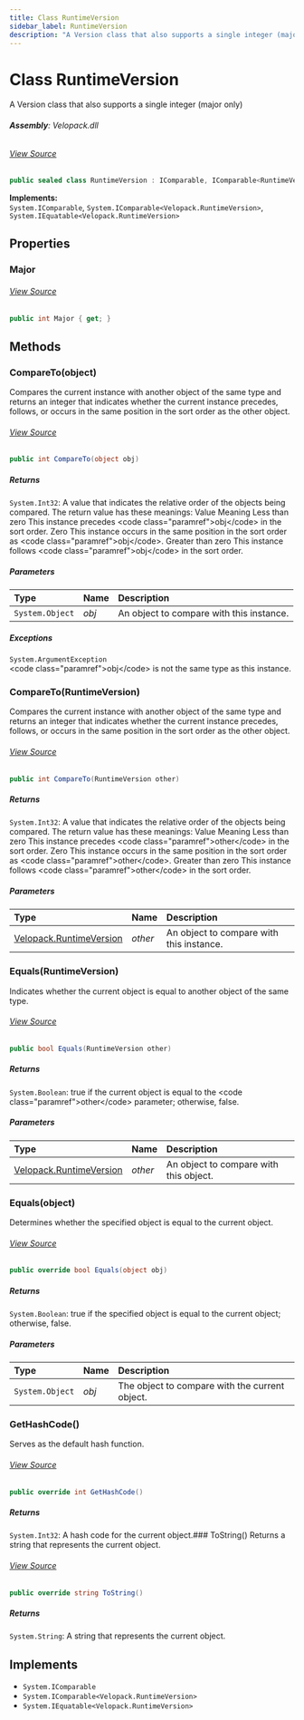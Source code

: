 ```yaml
---
title: Class RuntimeVersion
sidebar_label: RuntimeVersion
description: "A Version class that also supports a single integer (major only)"
---
```

# Class RuntimeVersion
A Version class that also supports a single integer (major only)

###### **Assembly**: Velopack.dll
###### [View Source](https://github.com/velopack/velopack.git/blob/master/src/Velopack/RID.cs#L14)
```csharp title="Declaration"
public sealed class RuntimeVersion : IComparable, IComparable<RuntimeVersion>, IEquatable<RuntimeVersion>
```
**Implements:**  
`System.IComparable`, `System.IComparable<Velopack.RuntimeVersion>`, `System.IEquatable<Velopack.RuntimeVersion>`

## Properties
### Major

###### [View Source](https://github.com/velopack/velopack.git/blob/master/src/Velopack/RID.cs#L16)
```csharp title="Declaration"
public int Major { get; }
```
## Methods
### CompareTo(object)
Compares the current instance with another object of the same type and returns an integer that indicates whether the current instance precedes, follows, or occurs in the same position in the sort order as the other object.
###### [View Source](https://github.com/velopack/velopack.git/blob/master/src/Velopack/RID.cs#L48)
```csharp title="Declaration"
public int CompareTo(object obj)
```

##### Returns

`System.Int32`: A value that indicates the relative order of the objects being compared. The return value has these meanings: Value Meaning Less than zero This instance precedes &lt;code class="paramref"&gt;obj&lt;/code&gt; in the sort order. Zero This instance occurs in the same position in the sort order as &lt;code class="paramref"&gt;obj&lt;/code&gt;. Greater than zero This instance follows &lt;code class="paramref"&gt;obj&lt;/code&gt; in the sort order.
##### Parameters

| Type | Name | Description |
|:--- |:--- |:--- |
| `System.Object` | *obj* | An object to compare with this instance. |


##### Exceptions

`System.ArgumentException`  
&lt;code class="paramref"&gt;obj&lt;/code&gt; is not the same type as this instance.
### CompareTo(RuntimeVersion)
Compares the current instance with another object of the same type and returns an integer that indicates whether the current instance precedes, follows, or occurs in the same position in the sort order as the other object.
###### [View Source](https://github.com/velopack/velopack.git/blob/master/src/Velopack/RID.cs#L61)
```csharp title="Declaration"
public int CompareTo(RuntimeVersion other)
```

##### Returns

`System.Int32`: A value that indicates the relative order of the objects being compared. The return value has these meanings: Value Meaning Less than zero This instance precedes &lt;code class="paramref"&gt;other&lt;/code&gt; in the sort order.  Zero This instance occurs in the same position in the sort order as &lt;code class="paramref"&gt;other&lt;/code&gt;. Greater than zero This instance follows &lt;code class="paramref"&gt;other&lt;/code&gt; in the sort order.
##### Parameters

| Type | Name | Description |
|:--- |:--- |:--- |
| [Velopack.RuntimeVersion](../Velopack/RuntimeVersion.md) | *other* | An object to compare with this instance. |

### Equals(RuntimeVersion)
Indicates whether the current object is equal to another object of the same type.
###### [View Source](https://github.com/velopack/velopack.git/blob/master/src/Velopack/RID.cs#L84)
```csharp title="Declaration"
public bool Equals(RuntimeVersion other)
```

##### Returns

`System.Boolean`: true if the current object is equal to the &lt;code class="paramref"&gt;other&lt;/code&gt; parameter; otherwise, false.
##### Parameters

| Type | Name | Description |
|:--- |:--- |:--- |
| [Velopack.RuntimeVersion](../Velopack/RuntimeVersion.md) | *other* | An object to compare with this object. |

### Equals(object)
Determines whether the specified object is equal to the current object.
###### [View Source](https://github.com/velopack/velopack.git/blob/master/src/Velopack/RID.cs#L91)
```csharp title="Declaration"
public override bool Equals(object obj)
```

##### Returns

`System.Boolean`: true if the specified object  is equal to the current object; otherwise, false.
##### Parameters

| Type | Name | Description |
|:--- |:--- |:--- |
| `System.Object` | *obj* | The object to compare with the current object. |

### GetHashCode()
Serves as the default hash function.
###### [View Source](https://github.com/velopack/velopack.git/blob/master/src/Velopack/RID.cs#L96)
```csharp title="Declaration"
public override int GetHashCode()
```

##### Returns

`System.Int32`: A hash code for the current object.### ToString()
Returns a string that represents the current object.
###### [View Source](https://github.com/velopack/velopack.git/blob/master/src/Velopack/RID.cs#L101)
```csharp title="Declaration"
public override string ToString()
```

##### Returns

`System.String`: A string that represents the current object.
## Implements

* `System.IComparable`
* `System.IComparable<Velopack.RuntimeVersion>`
* `System.IEquatable<Velopack.RuntimeVersion>`
